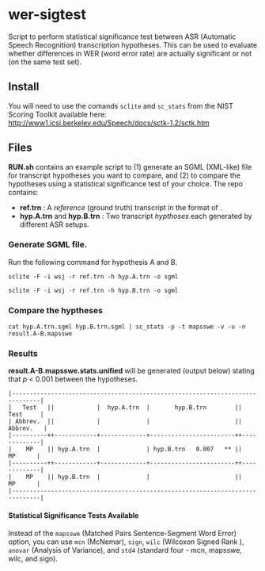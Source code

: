 # wer-sigtest
Script to perform statistical significance test between ASR (Automatic Speech Recognition) transcription hypotheses. This can be used to evaluate whether differences in WER (word error rate) are actually significant or not (on the same test set).

## Install

You will need to use the comands `sclite` and `sc_stats` from the NIST Scoring Toolkit available here:
http://www1.icsi.berkeley.edu/Speech/docs/sctk-1.2/sctk.htm


## Files

**RUN.sh** contains an example script to (1) generate an SGML (XML-like) file for transcript hypotheses you want to compare, and (2) to compare the hypotheses using a statistical significance test of your choice. The repo contains:

- **ref.trn** : A _reference_ (ground truth) transcript in the format of <transcript line> <unique line ID>.
- **hyp.A.trn** and **hyp.B.trn** : Two transcript _hypthoses_ each generated by different ASR setups.
  
### Generate SGML file.

Run the following command for hypothesis A and B.

```
sclite -F -i wsj -r ref.trn -h hyp.A.trn -o sgml
```

```
sclite -F -i wsj -r ref.trn -h hyp.B.trn -o sgml
```

### Compare the hyptheses

```
cat hyp.A.trn.sgml hyp.B.trn.sgml | sc_stats -p -t mapsswe -v -u -n result.A-B.mapsswe
```

### Results

**result.A-B.mapsswe.stats.unified** will be generated (output below) stating that _p_ < 0.001 between the hypotheses.

```                                                                            
|------------------------------------------------------------------------------|
|   Test   ||            |  hyp.A.trn  |       hyp.B.trn        ||    Test     |
| Abbrev.  ||            |             |                        ||   Abbrev.   |
|----------++------------+-------------+------------------------++-------------|
|    MP    || hyp.A.trn  |             | hyp.B.trn   0.007   ** ||     MP      |
|----------++------------+-------------+------------------------++-------------|
|    MP    || hyp.B.trn  |             |                        ||     MP      |
|------------------------------------------------------------------------------|

```

#### Statistical Significance Tests Available
Instead of the `mapsswe` (Matched Pairs Sentence-Segment Word Error) option, you can use `mcn` (McNemar), `sign`, `wilc` (Wilcoxon Signed Rank ), `anovar` (Analysis of Variance), and `std4` (standard four - mcn, mapsswe, wilc, and sign).

